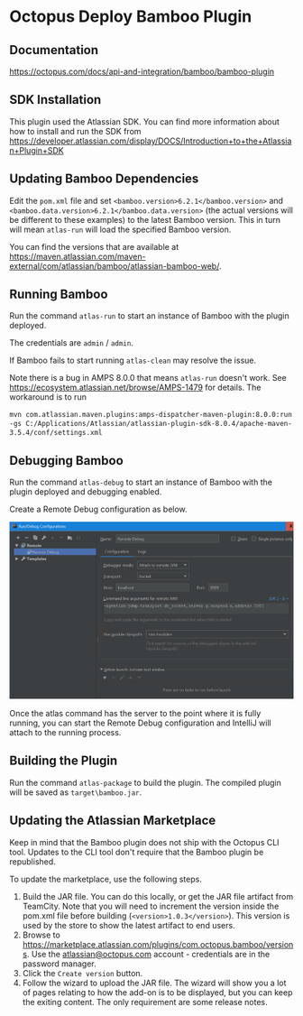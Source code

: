# Octopus Deploy Bamboo Plugin

## Documentation
https://octopus.com/docs/api-and-integration/bamboo/bamboo-plugin

## SDK Installation
This plugin used the Atlassian SDK. You can find more information about how to install and run the SDK from
https://developer.atlassian.com/display/DOCS/Introduction+to+the+Atlassian+Plugin+SDK

## Updating Bamboo Dependencies
Edit the `pom.xml` file and set `<bamboo.version>6.2.1</bamboo.version>` and `<bamboo.data.version>6.2.1</bamboo.data.version>`
(the actual versions will be different to these examples) to the latest Bamboo version. This in turn will mean `atlas-run`
will load the specified Bamboo version.

You can find the versions that are available at https://maven.atlassian.com/maven-external/com/atlassian/bamboo/atlassian-bamboo-web/.

## Running Bamboo
Run the command `atlas-run` to start an instance of Bamboo with the plugin deployed.

The credentials are `admin` / `admin`.

If Bamboo fails to start running `atlas-clean` may resolve the issue.

Note there is a bug in AMPS 8.0.0 that means `atlas-run` doesn't work.
See https://ecosystem.atlassian.net/browse/AMPS-1479 for details. The workaround
is to run
```
mvn com.atlassian.maven.plugins:amps-dispatcher-maven-plugin:8.0.0:run -gs C:/Applications/Atlassian/atlassian-plugin-sdk-8.0.4/apache-maven-3.5.4/conf/settings.xml
```

## Debugging Bamboo

Run the command `atlas-debug` to start an instance of Bamboo with the plugin deployed and debugging enabled.

Create a Remote Debug configuration as below.

![](debug-config.png)

Once the atlas command has the server to the point where it is fully running, you can start the Remote Debug configuration and IntelliJ will attach to the running process.

## Building the Plugin
Run the command `atlas-package` to build the plugin. The compiled plugin will be saved as `target\bamboo.jar`.

## Updating the Atlassian Marketplace

Keep in mind that the Bamboo plugin does not ship with the Octopus CLI tool. Updates to the CLI tool don't
require that the Bamboo plugin be republished.

To update the marketplace, use the following steps.

1. Build the JAR file. You can do this locally, or get the JAR file artifact from TeamCity. Note that you will need
   to increment the version inside the pom.xml file before building (`<version>1.0.3</version>`). This version is used 
   by the store to show the latest artifact to end users.
2. Browse to https://marketplace.atlassian.com/plugins/com.octopus.bamboo/versions. Use the atlassian@octopus.com
   account - credentials are in the password manager.
3. Click the `Create version` button.
4. Follow the wizard to upload the JAR file. The wizard will show you a lot of pages relating to how the add-on is
   to be displayed, but you can keep the exiting content. The only requirement are some release notes.
